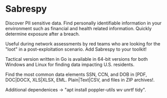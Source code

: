 # Sabrespy

Discover PII sensitive data. Find personally identifiable information in your environment such as financial and health related information. Quickly determine exposure after a breach.

Useful during network assessments by red teams who are looking for the "loot" in a post-exploitation scenario. Add Sabrespy to your toolkit!

Tactical version written in Go is available in 64-bit versions for both Windows and Linux for finding data impacting U.S. residents.

Find the most common data elements SSN, CCN, and DOB in [PDF, DOC|DOCX, XLS|XLSX, EML. Plain|Text|CSV, and files in ZIP archives!.

Additional dependenices -> "apt install poppler-utils wv unrtf tidy".

